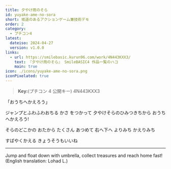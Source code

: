 ```yaml
---
title: 夕やけ雨のそら
id: yuyake-ame-no-sora
short: 坂道のあるアクションゲーム兼技術デモ
order: 2
category:
  - プチコン4
latest:
  dateiso: 2024-04-27
  version: v1.0.0
links:
  - url: https://smilebasic.kurun96.com/work/4N443KXX3/
    text: 『夕やけ雨のそら』 SmileBASIC4 作品一覧のハコ
    main: true
icon: ./icons/yuyake-ame-no-sora.png
iconPixelated: true
---
```


> **Key:**(プチコン 4 公開キー) 4N443KXX3

「おうちへかえろう」

ジャンプとふわふわおちる かさ をつかって
夕やけそらのひみつきちから おうちへかえろう!

そらのどこかの おたから たくさん あつめて
右へ下へ よりみち かえりみち

すばやくかえる きょうそうもいいね

---

Jump and float down with umbrella, collect treasures and reach home fast! (English translation: Lohad L.)
